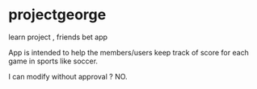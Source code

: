 # projectgeorge
learn project , friends bet app

App is intended to help the members/users keep track of score for each game in sports like soccer.


 I can modify without approval ? NO. 
